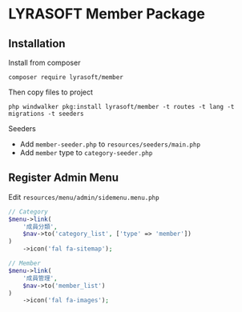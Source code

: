 # LYRASOFT Member Package

## Installation

Install from composer

```shell
composer require lyrasoft/member
```

Then copy files to project

```shell
php windwalker pkg:install lyrasoft/member -t routes -t lang -t migrations -t seeders
```

Seeders

- Add `member-seeder.php` to `resources/seeders/main.php`
- Add `member` type to `category-seeder.php`

## Register Admin Menu

Edit `resources/menu/admin/sidemenu.menu.php`

```php
// Category
$menu->link(
    '成員分類',
    $nav->to('category_list', ['type' => 'member'])
)
    ->icon('fal fa-sitemap');

// Member
$menu->link(
    '成員管理',
    $nav->to('member_list')
)
    ->icon('fal fa-images');
```
